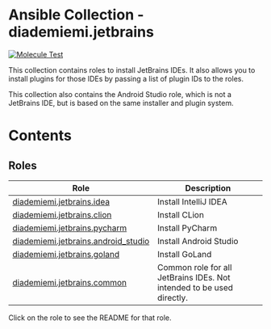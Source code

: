 Ansible Collection - diademiemi.jetbrains
========================================
[![Molecule Test](https://github.com/diademiemi/ansible_collection_diademiemi.jetbrains/actions/workflows/molecule.yml/badge.svg)](https://github.com/diademiemi/ansible_collection_diademiemi.jetbrains/actions/workflows/molecule.yml)

This collection contains roles to install JetBrains IDEs. It also allows you to install plugins for those IDEs by passing a list of plugin IDs to the roles.  

This collection also contains the Android Studio role, which is not a JetBrains IDE, but is based on the same installer and plugin system.  

Contents
========

Roles
------
Role | Description
--- | ---
[diademiemi.jetbrains.idea](./roles/idea/) | Install IntelliJ IDEA
[diademiemi.jetbrains.clion](./roles/clion/) | Install CLion
[diademiemi.jetbrains.pycharm](./roles/pycharm/) | Install PyCharm
[diademiemi.jetbrains.android_studio](./roles/android_studio/) | Install Android Studio
[diademiemi.jetbrains.goland](./roles/goland/) | Install GoLand
[diademiemi.jetbrains.common](./roles/common/) | Common role for all JetBrains IDEs. Not intended to be used directly.

Click on the role to see the README for that role.  
